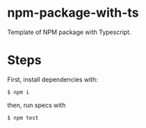 # npm-package-with-ts

Template of NPM package with Typescript.

# Steps

First, install dependencies with:

```
$ npm i
```

then, run specs with

```
$ npm test
```
